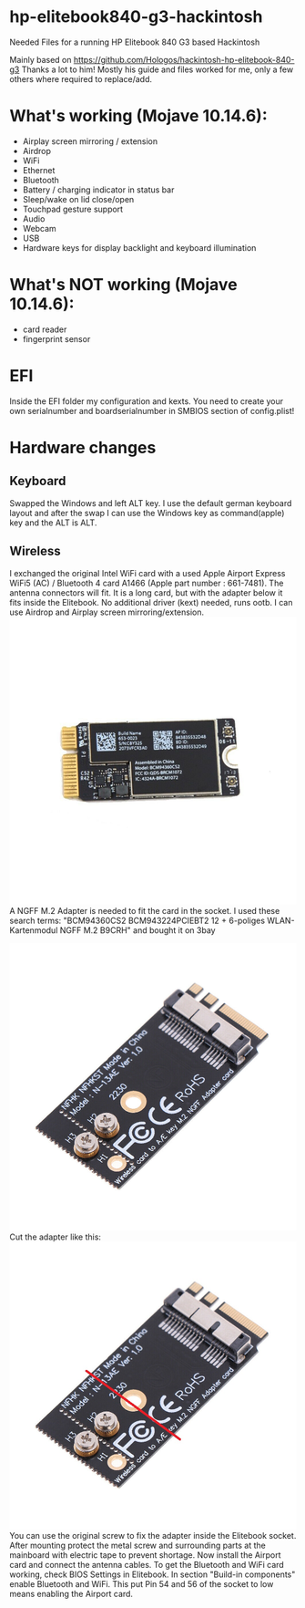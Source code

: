 # hp-elitebook840-g3-hackintosh
Needed Files for a running HP Elitebook 840 G3 based Hackintosh

Mainly based on
https://github.com/Hologos/hackintosh-hp-elitebook-840-g3
Thanks a lot to him! Mostly his guide and files worked for me, only a few others where required to replace/add. 

# What's working (Mojave 10.14.6):
- Airplay screen mirroring / extension
- Airdrop
- WiFi
- Ethernet
- Bluetooth
- Battery / charging indicator in status bar
- Sleep/wake on lid close/open
- Touchpad gesture support
- Audio
- Webcam
- USB
- Hardware keys for display backlight and keyboard illumination

# What's NOT working (Mojave 10.14.6):
- card reader
- fingerprint sensor

# EFI
Inside the EFI folder my configuration and kexts. You need to create your own serialnumber and boardserialnumber in SMBIOS section of config.plist!

# Hardware changes

Keyboard
--------
Swapped the Windows and left ALT key. I use the default german keyboard layout and after the swap I can use the Windows key as command(apple) key and the ALT is ALT.

Wireless
--------
I exchanged the original Intel WiFi card with a used Apple Airport Express WiFi5 (AC) / Bluetooth 4 card A1466 (Apple part number : 661-7481). The antenna connectors will fit. It is a long card, but with the adapter below it fits inside the Elitebook. No additional driver (kext) needed, runs ootb. I can use Airdrop and Airplay screen mirroring/extension.
![Pic1](pics/AppleAirportA1466.jpg)
A NGFF M.2 Adapter is needed to fit the card in the socket. I used these search terms: "BCM94360CS2 BCM943224PCIEBT2 12 + 6-poliges WLAN-Kartenmodul NGFF M.2 B9CRH" and bought it on 3bay

![Pic2](pics/NGFFadapter.jpg)
Cut the adapter like this:
![Pic2](pics/NGFFadapter2.jpg)
You can use the original screw to fix the adapter inside the Elitebook socket. After mounting protect the metal screw and surrounding parts at the mainboard with electric tape to prevent shortage. Now install the Airport card and connect the antenna cables.
To get the Bluetooth and WiFi card working, check BIOS Settings in Elitebook. In section "Build-in components" enable Bluetooth and WiFi. This put Pin 54 and 56 of the socket to low means enabling the Airport card.
